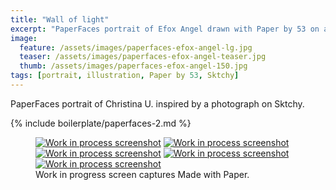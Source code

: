 ```yaml
---
title: "Wall of light"
excerpt: "PaperFaces portrait of Efox Angel drawn with Paper by 53 on an iPad."
image: 
  feature: /assets/images/paperfaces-efox-angel-lg.jpg
  teaser: /assets/images/paperfaces-efox-angel-teaser.jpg
  thumb: /assets/images/paperfaces-efox-angel-150.jpg
tags: [portrait, illustration, Paper by 53, Sktchy]
---
```


PaperFaces portrait of Christina U. inspired by a photograph on Sktchy.

{% include boilerplate/paperfaces-2.md %}

<figure class="third">
  <a href="{{ site.url }}/assets/images/paperfaces-efox-angel-process-1-lg.jpg"><img src="{{ site.url }}/assets/images/paperfaces-efox-angel-process-1-600.jpg" alt="Work in process screenshot"></a>
  <a href="{{ site.url }}/assets/images/paperfaces-efox-angel-process-2-lg.jpg"><img src="{{ site.url }}/assets/images/paperfaces-efox-angel-process-2-600.jpg" alt="Work in process screenshot"></a>
  <a href="{{ site.url }}/assets/images/paperfaces-efox-angel-process-3-lg.jpg"><img src="{{ site.url }}/assets/images/paperfaces-efox-angel-process-3-600.jpg" alt="Work in process screenshot"></a>
  <a href="{{ site.url }}/assets/images/paperfaces-efox-angel-process-4-lg.jpg"><img src="{{ site.url }}/assets/images/paperfaces-efox-angel-process-4-600.jpg" alt="Work in process screenshot"></a>
  <a href="{{ site.url }}/assets/images/paperfaces-efox-angel-process-5-lg.jpg"><img src="{{ site.url }}/assets/images/paperfaces-efox-angel-process-5-600.jpg" alt="Work in process screenshot"></a>
  <figcaption>Work in progress screen captures Made with Paper.</figcaption>
</figure>
